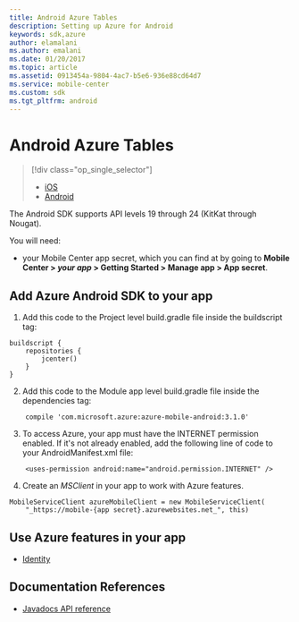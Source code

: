 ```yaml
---
title: Android Azure Tables
description: Setting up Azure for Android
keywords: sdk,azure
author: elamalani
ms.author: emalani
ms.date: 01/20/2017
ms.topic: article
ms.assetid: 0913454a-9804-4ac7-b5e6-936e88cd64d7
ms.service: mobile-center
ms.custom: sdk
ms.tgt_pltfrm: android
---
```


# Android Azure Tables


> [!div class="op_single_selector"]
> * [iOS](ios.md)
> * [Android](android.md)

The Android SDK supports API levels 19 through 24 (KitKat through Nougat).

You will need:
* your Mobile Center app secret, which you can find at by going to **Mobile Center > _your app_ > Getting Started > Manage app > App secret**.

## Add Azure Android SDK to your app
1. Add this code to the Project level build.gradle file inside the buildscript tag:
```
buildscript {
    repositories {
        jcenter()
    }
}
```

2. Add this code to the Module app level build.gradle file inside the dependencies tag:
```
    compile 'com.microsoft.azure:azure-mobile-android:3.1.0'
```

3. To access Azure, your app must have the INTERNET permission enabled. If it's not already enabled, add the following line of code to your AndroidManifest.xml file:
```
    <uses-permission android:name="android.permission.INTERNET" />
```

4. Create an _MSClient_ in your app to work with Azure features.
```
MobileServiceClient azureMobileClient = new MobileServiceClient(
    "_https://mobile-{app secret}.azurewebsites.net_", this)
```

## Use Azure features in your app
* [Identity]

## Documentation References
* [Javadocs API reference]

[Identity]: ~/sdk/azure/identity/android.md
[Javadocs API reference]: http://azure.github.io/azure-mobile-apps-android-client/
